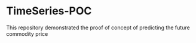 # TimeSeries-POC
This repository demonstrated the proof of concept of predicting the future commodity price
